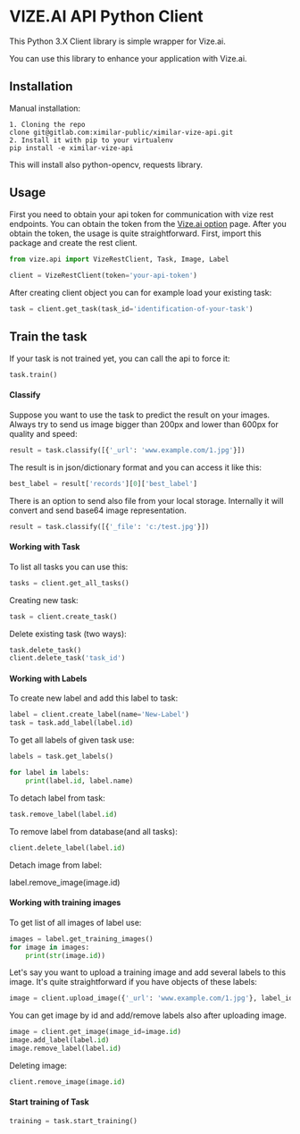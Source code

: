 # VIZE.AI API Python Client

This Python 3.X Client library is simple wrapper for Vize.ai. 

You can use this library to enhance your application with Vize.ai.

## Installation

Manual installation:

    1. Cloning the repo
    clone git@gitlab.com:ximilar-public/ximilar-vize-api.git
    2. Install it with pip to your virtualenv
    pip install -e ximilar-vize-api


This will install also python-opencv, requests library.

##  Usage

First you need to obtain your api token for communication with vize rest endpoints. You can obtain the token from the [Vize.ai option](https://app.vize.ximilar.com/options) page. 
After you obtain the token, the usage is quite straightforward. First, import this package and create the rest client. 

```python
from vize.api import VizeRestClient, Task, Image, Label
    
client = VizeRestClient(token='your-api-token')
```

After creating client object you can for example load your existing task:

```python
task = client.get_task(task_id='identification-of-your-task')
```


## Train the task

If your task is not trained yet, you can call the api to force it:

```python
task.train() 
```

#### Classify

Suppose you want to use the task to predict the result on your images. Always try to send us image bigger than 200px and lower than 600px for quality and speed:

```python
result = task.classify([{'_url': 'www.example.com/1.jpg'}])
```

The result is in json/dictionary format and you can access it like this:

```python
best_label = result['records'][0]['best_label']
```

There is an option to send also file from your local storage. Internally it will convert and send base64 image representation.

```python
result = task.classify([{'_file': 'c:/test.jpg'}])
```

#### Working with Task

To list all tasks you can use this:

```python
tasks = client.get_all_tasks()
```

Creating new task:

```python
task = client.create_task()
```

Delete existing task (two ways):
 
 ```python
task.delete_task()
client.delete_task('task_id')
```

#### Working with Labels

To create new label and add this label to task:

```python
label = client.create_label(name='New-Label')
task = task.add_label(label.id)
```

To get all labels of given task use:

```python
labels = task.get_labels()

for label in labels:
    print(label.id, label.name)
```

To detach label from task:

```python
task.remove_label(label.id)
```

To remove label from database(and all tasks):

```python
client.delete_label(label.id)
```

Detach image from label:

label.remove_image(image.id)


#### Working with training images

To get list of all images of label use:

```python
images = label.get_training_images()
for image in images:
    print(str(image.id))
```

Let's say you want to upload a training image and add several labels to this image.
It's quite straightforward if you have objects of these labels:

```python
image = client.upload_image({'_url': 'www.example.com/1.jpg'}, label_ids=[label.id for label in labels])
```

You can get image by id and add/remove labels also after uploading image.

```python
image = client.get_image(image_id=image.id)
image.add_label(label.id)
image.remove_label(label.id)
```

Deleting image:

```python
client.remove_image(image.id)
```

#### Start training of Task

```python
training = task.start_training()
```
